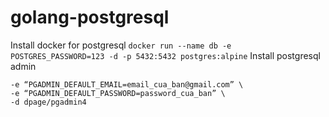 # golang-postgresql
Install docker for postgresql
`docker run --name db -e POSTGRES_PASSWORD=123 -d -p 5432:5432 postgres:alpine`
Install postgresql admin
```docker run -p 8900:80 \
-e “PGADMIN_DEFAULT_EMAIL=email_cua_ban@gmail.com” \
-e “PGADMIN_DEFAULT_PASSWORD=password_cua_ban” \
-d dpage/pgadmin4
```
